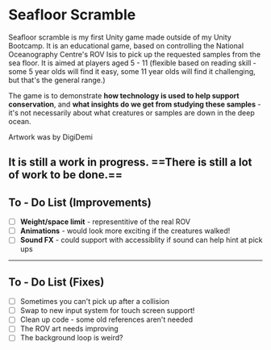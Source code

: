 # Seafloor Scramble

Seafloor scramble is my first Unity game made outside of my Unity Bootcamp. It is an educational game, based on controlling the National Oceanography Centre's ROV Isis to pick up the requested samples from the sea floor. It is aimed at players aged 5 - 11 (flexible based on reading skill - some 5 year olds will find it easy, some 11 year olds will find it challenging, but that's the general range.)

The game is to demonstrate **how technology is used to help support conservation**, and **what insights do we get from studying these samples** - it's not necessarily about what creatures or samples are down in the deep ocean.

Artwork was by DigiDemi

It is still a work in progress. ==There is still a lot of work to be done.==
---
## To - Do List (Improvements)

- [ ] **Weight/space limit** - representitive of the real ROV
- [ ] **Animations** - would look more exciting if the creatures walked!
- [ ] **Sound FX** - could support with accessiblity if sound can help hint at pick ups 

---
## To - Do List (Fixes)

- [ ] Sometimes you can't pick up after a collision
- [ ] Swap to new input system for touch screen support!
- [ ] Clean up code - some old references aren't needed
- [ ] The ROV art needs improving
- [ ] The background loop is weird?